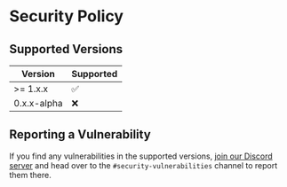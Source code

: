 # Security Policy

## Supported Versions

| Version     | Supported          |
| ----------- | ------------------ |
| >= 1.x.x    | :white_check_mark: |
| 0.x.x-alpha | ❌                 |

## Reporting a Vulnerability

If you find any vulnerabilities in the supported versions, [join our Discord server](https://discord.com/invite/eGnrPqEH7U) and head over to the `#security-vulnerabilities` channel to report them there.
